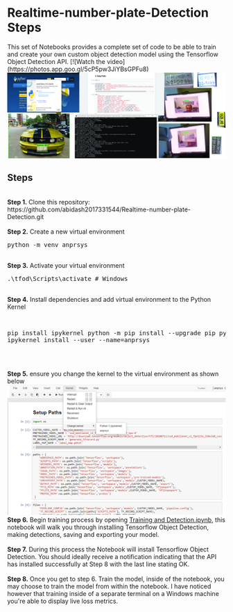 # Realtime-number-plate-Detection Steps 

<p>This set of Notebooks provides a complete set of code to be able to train and create your own custom object detection model using the Tensorflow Object Detection API.
[![Watch the video](https://photos.app.goo.gl/5cP5pw3JiYBsGPFu8)
<img src="https://github.com/abidash2017331544/Realtime-number-plate-Detection/blob/main/Untitled-2.jpg">

## Steps
<br />
<b>Step 1.</b> Clone this repository: https://github.com/abidash2017331544/Realtime-number-plate-Detection.git
<br/><br/>
<b>Step 2.</b> Create a new virtual environment 
<pre>
python -m venv anprsys
</pre> 
<br/>
<b>Step 3.</b> Activate your virtual environment
<pre>
.\tfod\Scripts\activate # Windows 
</pre>
<br/>
<b>Step 4.</b> Install dependencies and add virtual environment to the Python Kernel
<pre>

pip install ipykernel
python -m pip install --upgrade pip
python -m ipykernel install --user --name=anprsys

</pre>
<br/>
<b>Step 5.</b>  ensure you change the kernel to the virtual environment as shown below
<img src="https://github.com/abidash2017331544/Realtime-number-plate-Detection/blob/main/Screenshot%202022-07-03%20233459.png"> 
<br/>
<b>Step  6.</b> Begin training process by opening <a href="https://github.com/abidash2017331544/Realtime-number-plate-Detection/blob/main/Training%20and%20Detection.ipynb">Training and Detection.ipynb</a>, this notebook will walk you through installing Tensorflow Object Detection, making detections, saving and exporting your model. 
<br /><br/>
<b>Step 7.</b> During this process the Notebook will install Tensorflow Object Detection. You should ideally receive a notification indicating that the API has installed successfully at Step 8 with the last line stating OK.  
<br /> <br/>
<b>Step 8.</b> Once you get to step 6. Train the model, inside of the notebook, you may choose to train the model from within the notebook. I have noticed however that training inside of a separate terminal on a Windows machine you're able to display live loss metrics. 
<br />
